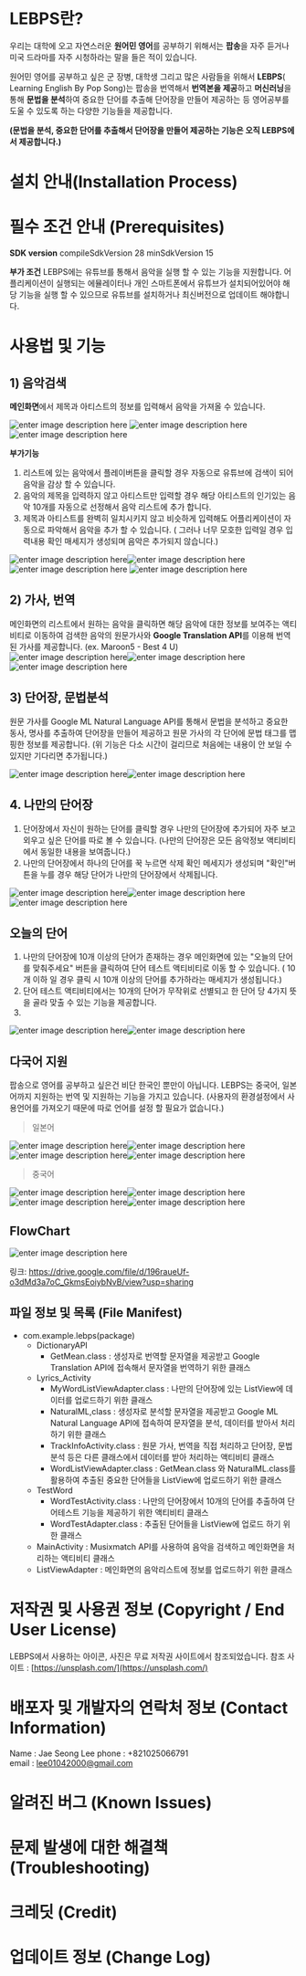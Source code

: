 # LEBPS란?

우리는 대학에 오고 자연스러운 **원어민 영어**를 공부하기 위해서는 **팝송**을 자주 듣거나 미국 드라마를 자주 시청하라는 말을 들은 적이 있습니다.

원어민 영어를 공부하고 싶은 군 장병, 대학생 그리고 많은 사람들을 위해서 **LEBPS**( Learning English By Pop Song)는 팝송을 번역해서  **번역본을 제공**하고  **머신러닝**을 통해 **문법을 분석**하여 중요한 단어를 추출해 단어장을 만들어 제공하는 등 영어공부를 도울 수 있도록 하는 다양한 기능들을 제공합니다.

**(문법을 분석, 중요한 단어를 추출해서 단어장을 만들어 제공하는 기능은 오직 LEBPS에서 제공합니다.)**

# 설치 안내(Installation Process)

# 필수 조건 안내 (Prerequisites)
**SDK version**
compileSdkVersion 28
minSdkVersion 15

**부가 조건** 
LEBPS에는 유튜브를 통해서 음악을 실행 할 수 있는 기능을 지원합니다.
어플리케이션이 실행되는 에뮬레이터나 개인 스마트폰에서 유튜브가 설치되어있어야 해당 기능을 실행 할 수 있으므로 유튜브를 설치하거나 최신버전으로 업데이트 해야합니다.

# 사용법 및 기능

## 1) 음악검색

**메인화면**에서 제목과 아티스트의 정보를 입력해서 음악을 가져올 수 있습니다.

![enter image description here](https://lh3.googleusercontent.com/fife/ABSRlIqcge_VDnQ7-3Z7yfJOBvjHcieWLbuXqgfzqlki1RvM8d_TIn6sgIZ5Zmi-jzDBqAU4O8P2rNofWQPw00gkIjH22PNWw4JQaC1a3roCM-T7T2LcZgnYOTN_79tcd4LvGt_yfnJ-RAUFyUHHZCESg3S7XvG2ipSoSq-1M_I7XdoEkb03_BwaWohNJWVI0JfcBZo4D--4dgeMgkt0kL-fi2mg2Fz3B3jnwKacarPOwkFY1WQbuwRtSFXCYQGRqoQ05kpGXeLCuQo5p67mSQvlDsn9kEu-30SjvFqE4-ClJNhXvwEJJksLE66YliUN1XPe7qYzjDT3UWrVfeeon86aYaramC0TDUaF11eCIZjpcm8n9CiPeOzxm1pV-id1SFfm5sMwV6IG_NRzhpVHdrPfeRdb7O6DOik9vPFkUznC6Aop9JfmHUfr9WiCA1YVYw4nzEuWKi-VUOhJ_P7q97Iv8ktSdsOhGzv2HZK6H98krH1S_z-zJS5YYsFjdHlDgVusFaUP6y6oSwLNNT4KQsa3bC55eGVqsvQkQecIQCgf9g8-9d6itqbF_Nb2QGru1heRb77DFNejCO6wahrAaUKgsmT0gSlBT7tfmycFxLN4MSrlfnJgQRiqbFCL5ABXWbEr4kDhYNHWjd3R0Rjn8YnQh3qcoyJTPs6l7BvGtFf5fGtF2ugxHNG1MXyXZKKWUKHY50B-iD-6s6uvtSIDMzt9uoIMxkAnN7a2=s512)
![enter image description here](https://lh3.googleusercontent.com/fife/ABSRlIqeGMopPhZzhRraZ-p_r465cO2CM4hPPRcz09HfHcBgnLo39MAQyeyN_Tfq4Zxqf8Gr8B47wsDwGeaCZGEITxWzbm-n9xQghINMeUokd7vuQpVc9YUcbFoj1RXm9Spd_Yc7Gso5w7_q0xURBg_X1hgBcqNNMVgKa0AjJ5fwzrQVsWYyqfRfnoCG35Hbs5YUlySUX5WmRGmbTI_q0qQj3Fb_RUkc2lk5YVL8S7T5AKBJ_l3ShXpxw4q2u6mVaomrC9Ixg8vJVhswis4OXsdbuZWUSEuXbR78-mA22vrjAz6AgaelRY2EvGOi-F3U_2Ft8SlhH8A1_4khEKLzMMCvl0477R1OkfWO4AalYU4VXRdYAMXbOzoqy0dfOczO6dCeMJFqCqxuUKF9jAOiGUlg5Gl_70D3_fkt37eT5I8hlIIX7EQ7dD6Py0jDpAve9K2UUT9QzS9JTy7xVD7WBVi4ncmjpHOlwunKo96Sh2fmpG35aoTFIWQNP3mdnF_SUE-Jlci8QBMmAP_aJ16t8aecLEVLVnVj2eQhxKOkOeZ126PfZMMMxINsN0UME_po32SIRq21QiV94mImRS4lPYEdMN-8A6Kp35J8nNv3-ZcFhyntimcI6VeJDRbZl02StXVVZMbTKeqo4x_wLlmNtPdQ89ka7SlexcL3SsEZWXHcsStbdQ1uhNSvZfDp5CRHu6iG5cSwmTaj--8VOvXaGGoreQ-6XaTnPiPN=s512)
![enter image description here](https://lh3.googleusercontent.com/fife/ABSRlIqbvmDAyFpl3rSPW9HzqheOXmpOrMC4RdsVTArmqWz8ETwsK2NwHkr-HzY8_pfj4Ut4rUefiME2SRnrcJ5ljxpa_an_yqs_H4flgyxETNm3rK2uOSYE0a5eTT7UUkoua8mbDmMeu7P7LPdzB9BHcEApeMUEDuFAWmOSClsLBaCx5iXqz7UxxdlilXHHmdbIis0-P2xBnmAIPrPzFErM9iM-21Q9Ap19cKmNnLd7BcfBoX03jFdfJwUI7OVYLrUy_YgVhTnJtfJc-Valz5I6HtwIo6Q4lyt1pa_h0lPxSvdQidwElOayXNLm_lrfm9kjFo4c_k4f_sSyY89MKyopmwi5oBIQT6oyvrt7gAaE0m3QKuNoBQWB8SSk-MYEMgimkln1F4fdR-duytYePFH-6hiM_Q9tEu1Hm3X2xvbwXXPoG9lfYdsomm3ZW3uYA28JcW4XgrCuOLWEqmDCO1M5ZHLJAR24I8AdWkglS6ElIb5WeB8KkT8IzwggI0uBTUGDZLO3StHRpkC6E-fqmrNA-75NjfdrEH38tYZ99uoHx4ps5T6rmZj001Ptetv2lfL1-u8feA1-eTb36mCehS5GjhnGS5NnCwhEyy78dnfHWbB1Oul4rAuopOrE0iTKGNjO5hdif6UrzkciurFAKmeZA70BjjAvYH95i_UlQ4nDhMEa1_76MrsVPjGaEtYInuOUTwG5sgXMPHHVdX2HaOJmjZejvI3snBPY=s512)   

**부가기능**

1. 리스트에 있는 음악에서 플레이버튼을 클릭할 경우 자동으로 유튜브에 검색이 되어 음악을 감상 할 수 있습니다.
2. 음악의 제목을 입력하지 않고 아티스트만 입력할 경우 해당 아티스트의 인기있는 음악 10개를 자동으로 선정해서 음악 리스트에 추가 합니다.
3. 제목과 아티스트를 완벽히 일치시키지 않고 비슷하게 입력해도 어플리케이션이 자동으로 파악해서 음악을 추가 할 수 있습니다. 
( 그러나 너무 모호한 입력일 경우 입력내용 확인 매세지가 생성되며 음악은 추가되지 않습니다.)

![enter image description here](https://lh3.googleusercontent.com/fife/ABSRlIq5aWJXiVw0h2W2vohJahqjqCtfWe1vac6lk1bOTvoHcH6Lhw1a5zh2XeC3F69zTgW5gQvL5k0XFm_-PPDQgiDPvkoCKubshv7zuRsMOBuCw1MrFypeAp2u2f-urywDGbA9uSvxinnmkzLlIQhNf9Zxv1CwQNOwJNJPAgO_qobnpred9Iqse7EyorbLKqfNcfoHtD334h-Wu4F1269QBRfEIjTqZPj48p10P-5wiEEM6fp6hKWaXwZANPI6hKV-kijyx0pfnUzFXqVlebW-bCzUcJe66wfsKVNCMxS7IbGmjD6P3X8lVI9-rBuaNLvCFO45LY6DO3m42lRPliXnfh7IHM44F76s-64GQGzTh_C4JBVzCczDzaRgSTpaJUuIatzic8hxBir0zcDVoMtZrJh4x-imBxclz_iJpgFyK-cYwa6FgITKrakZZz_1VyTplBzhmx91Qvj-vVad0wS8QYTxZfxZBkdo3fOD1A0R6ZcaSQRu8RhaOMw4pf823Op5641RTr-jb7iI4IxAtHFCCZLsi-rcfcfa1Ogdzby7GMa-2f62g044qdSkrqKwqow5vBAly8B7LKJBvoEly9o_sDIxIAe2BoVVngqTLh3D00lUjt9jEp-TWZr89_KvWxLytzh1hkHdpEJJwlhGtfaDK3KXuaVhlRlMLGRYWCaVofj_eK4YV5nnIQEzUsGZ722tjar7zpSHkXgSXofFvqi5iASRsfENyAH8=s512)![enter image description here](https://lh3.googleusercontent.com/fife/ABSRlIqLFFAmI0dXGyQZBrhdnt_knpnTw3fwqE2z-SondzSTOEn98t9CMHIdIHQgD2Zf5Hhipj5VlidTSbb7oD8N4LolUwewABAoeAt_7k6AMzNwMNnjssTMA998SdIm_71XkIzY6-uALvIUt6MVkygsHcGCa9MuSqUicxApbfQvyMNL7sq45wTEOOnolspymDnWXH5n9H85t0ihdYZjRMayaI4AQGkhGmypDx9qS6DPrLD9KB-c1OvBvcdOzH-0EO2npGUsWFJ8-d7IVgudxtPmaBsa3Dwl57y-HDvkgZZBtzxlikcRQTyBGCwk-MnCld7kREwXXjTjVwoDU8hPZ4KMqM169i95IQYF088NGWCCo2zo3TqQVSPuNwd3ySSIjhGwibGfZvASWuqpfrSdzA4LoeMmE7g-7lOT2hwxvl3WUbXg7c3UD3Sh74znI1Ml5GDQImx3BYjmZLU8oONKgICRQ632AtmT_8X2ezx0XQbIKHks5c6giOC9wvEV6jmPwd4YSaFa-UgEWwlA5FNfSytJPYw8nnYPcOeCDj7A03yF-Vg4mOo1mfvkTyRgsSO0eCLlxJElNJ2dAJ9lJK0fHDOHqa5vuGQOoZJi5Q-EL1CUOM4woXAifXgQnIaFIv14he_s5i_0MAFtIN6ueosFDzUM9Clh8Rr74h08fYjac-F9Y-4KJlFgk1dBi_CeLwnsvS_hF15XXXPDvbz6JeW-XPg_2ghpY5k1jC16=s512) ![enter image description here](https://lh3.googleusercontent.com/fife/ABSRlIp8w56xj4biY-rJThImXFQBTRMM3KFXp7O9oGNncATxhGNAXQjCgTEc2fRKFKYdJExtI4WAYvgDJUlpkWVrgv2nVUgmb19EEn3G2YFnF1SRrcDC4oPN1dqS6bkARE3lIm-_AdJ-w-eed7g8ubuH0wngXaDcMdz7szbom01hby0v8iOHwplSKJxc46vNHcZyBDrf3lbGZ7a2mS-4OxYBRF9GGU-VeYwmFs_RIYbN7pRveSlE1M1e3PzzYVoq0epDFwpyo00SO0CoagvHfwjxBC9OLvBZtqG_W6JUfjl-QuujxdYe007GqjZ1QYKDKHu9sTugq3LnClPk-ARx4BskE28heIQQfRrz8XI7x7oBI0WCiXdhJdc5V-9zjF44nNfFvnpnC9p1WZAF-Ee4LudSftaUMS8D0f8KyidpWFxlf2nCH0K9jbmH9j6hYDIVrEqy01unmDJYbREdG0xENZp7MPdl6pc8U76WoqJVVfOBRPVtL68MeYxU9IYLNKs1Um7pHTG2oQ9ZFK9IKHNMvrwnJDdavmBv6MaHpJt5DFgJLNgldq_7ZiOGy6z1-xfy5nVfMSqgZY3FQ4qXjahLGxui7mDP3PBZZHMAQoCSwDo-ZF10eG_3mUkh1ujVJnZsIWjzNwaHKPzuYEXeyxwmaeek1s5CH8oxZTqrCw1pEWHHVUIMGTDqQop9Tt_v9dXu2bwXokuvZr4Pou34KiiWLiO8Q2e4vQ_UwwmM=s512) ![enter image description here](https://lh3.googleusercontent.com/fife/ABSRlIpWstXfaQtZaj72sNVMOSWutjL_m4PjrSqyXAb5UpY8RwapsGHrH3Pjb4YZNP44XdJi2ODG4VBUl-wwYNqM5mlCTMOB20-xdlP4cqqigZkOJ1dssGpvGSeHbqCMKXIC3o8hoNkXf0206qwMHJzcRn8JnS6brJ3VopwDNMRWsMzMlEvCJvDHSVX7TXX1xf_km6olak2HkIxmUXREveo_A95LO5crjMJKUm1TLv0uLWjFHfRSBbBP1-1DsNJOp9u5FDfm_paYohYr1ZbHNjgQUrD69bHunUUbtNghgdTKNoYeiHAgP4mc4a21dlnCiuJ-RfEx0dzy4vrKGzjdoLCdvR8sEeQOkgeMlZsihf3vzXadN1lViz-VAupDs-VlcOqGOiDNuI6ZgJKBLu5N7oyXHSjdcjACl1sYe1gAv8vQZEG8486q7nRRO39pqot_uS5sOp0_sLQRU5btI-ciZ7cX6gKKnMg_nDRithg5uT3SUuH323e7h7umOUWDUhy-w5eh0PzuOC0Tk4MYbzXQcsSUaayFWTKykm5G9gxlB_fua9VAbiNeZ0_3tDqOnVZtrlsfMF_MmwHf1_u3UU3U1r47l6aoR-7WXOwxuPwcGAwBUY2DclxDz_Mf8fJozhg51sOmcVhI3LQ4S49qh-Ees3pAUEfnIUuinaXAECbMi9qylgKZXIGIAzRzHQhJZZ56QjuONkX9TbvKm0ghuL-QKS6IBrPx6KU-AyrY=s512)

## 2) 가사, 번역

메인화면의 리스트에서 원하는 음악을 클릭하면 해당 음악에 대한 정보를 보여주는 액티비티로 이동하여 검색한 음악의 원문가사와 **Google Translation API**를 이용해 번역된 가사를 제공합니다. (ex. Maroon5 - Best 4 U)
![enter image description here](https://lh3.googleusercontent.com/fife/ABSRlIqGeX_1FhDZlB-Gc2kfz6ZY3liEREG-XjydAKbw3WgXVMeji0XQ6lNPy3084nEs5OhmzAUHjnPwhYcfuD5XPndfIQyZ6wjUHp-2Sw-D587BSeU8yYABYpUNmRKUYEJ1KGqJjxxghI2_F0cMXUmFXwCj5Y229faMy06XJIA4CZrXIZ_wCFUfjguuQTOzbiHyKk0yo8ncSkNMrvu15JPbr6zgadrB-6vhGl5CGves4_rcf4vAmt-AutB1N_9KyEBwUfH4rTu1qwAgXio3jMQyAm6Nl2FeFND5r1aFeixQQKGgcohNM8EkBnzE0CJZFSBmqHmCWjDWTpunnHpdpS24B0AVQGoTNmsGCEduXujAc3DN-f5Wp99ja0DxfyhkGXD5YEHtgGqY4N2R_7Jp6bD6jAmxBUNWb7QNh8k7X6D2TUhuYrzekM-6tNgINlmjHdyZJ97zsA4iYOOBopZfEr-LvSnbkpedT3Wp-TNS3KetCncq6qDWlvw6brZBmWhW1tVoLJapTs6AcxgxfUiMo6as_FlIcVTZxRnSxX8SyVn9UjN9IxVF5ecFE7YIXcbvmL5DlXKeeuFgaL-4eJOyJ6uSeqbP6TvDVdQo8OuNSiyY5M4njRwGC2d3maAD5xJlsZFany8dKLtnttAx6zPGa43UGT9vgHWTcQTbN2GjKihu5Alf98lETjNZrwLS62XKBrEvhXtFQQ4_W1dr23Giq9GzjZbDeC4Coef4=s512)![enter image description here](https://lh3.googleusercontent.com/fife/ABSRlIr18uS1ZSE1J3-uEZjqXwmiEN35ENYHOt7acu9WUHmkK2vZzBQScYk_a-9m0imri-HuvJ5fbN52K71U1qHu4XfRnnA1s99c5xPeNPzRMcQFzcIQNzQ-lnEI45BLqMOoDQOc_9k9u9gbL_yY-s5DeT1l81YbBXJOo4yWaJaYmkkRzYojLNzcpFusmn1X1rZptnCuByOlEaluXaG97IF8Er4r_FK9-Gi6snzQvCNKnglEdDP-8MWJ-Dk-oKK6Taec8TiMNhto97U1c-TxK1ilVKKtPT61ibRcF4MroeBu_KfH6tt9l-WxhMA30lNIviMBWyqSKahrk6qHscxyJGtbS2DJPj9EB9Xswr4iDcP5IbGk4jgrxBTLmQEPlSXgygbMmE-fYvaEnBhSNnTqJd21h5kcQ6iLCdlWH3gF_3idXgBhvEXFEdt0Dr3yERdJqQ5zviYsmvBHM05CK53SYuCNvpBmwMbYg67muHMf1_G4DGfBTKF3bAU4HOHhWJKmgwLbMB1GhzuP3QW1gwOUGUr4AdQsCL-RIeQXAAw2O_3EkJ5oS7lLE2yFpq_TOxyGyISNkTBwkE80Gvku1mtFDONhd1q_F_b4VKISKY_grO05jslptPBsZTLiQMNUitGfkxGn6koE5zX4ZKsAC0wnH3Nj7eaAt0msq81yBeq80k6IImAEbeZDlNs9Ka_uQU1RjUr5kItoexwGZIycNs1UQdAQmpFmJx_Au3r0=s512)![enter image description here](https://lh3.googleusercontent.com/fife/ABSRlIoreDI5JlzxwbUK1NZwNkoEIDHqTmtnOg8HP4PxD0myHLIz6FsLGXA51Y59HYrWgjaQ63YFSFS-8WHOwcADJPNVGQxwJ4OeG5PZWhFnslpfJSotuZiUt_watJVgI2Akgb1VCAdPR-zyPYn9SqXAV-GHC0zu0goCN_-jkVi0i-SHclc1hDTgZe4gIj6HJ72SizY0YCpnZrml6ltf-ZNy6luK_opDGskWeyrERT5srgGqQwr9i16Freq_p8I7Q7iG_6CIrpRmboW5xv2NU6rzW-il2ZmXyfGxCtFT_l3Gu-I12d_iN-wGpZHsBuP_O2C8NGfjrJMiurqZ7JHAmzvZ80g21_Y2NvxYBsdoA3wZI2-2MnePoKkAgPVeiN3OtttlTysg5IVxXglQFrj1077-_LalbHrZnrgMxT1NUjWjhNSAcOb2vAkVRAmHOah6FaHq2q3rsO1s3wne5EQ2tgZCaADK-2wquaBSoQc6yAsWkZJ8lwQ5928TRYf_btcvMtfUvmpHqhy1kICJm9aar2eJ4yeJ1W_KHVyTNNZGu40lpJN8Md39-UWOCfNBj33rDyJpWpNTdgyhJPxajWMFMuGViONneaRYZlQbZ515J1LOpB_33P0j0PGTHsgAXVpYJ6pB1--YAwF-xaAA_VwoIOVi6-1yxyt7c9OT0Ai_AmVuKeUsI0HXHVZN1DSGoZ--_BmKXcZuohaNRmrk39sU7JdjDh_cLPTPuH9z=s512)

## 3) 단어장, 문법분석 
원문 가사를 Google ML Natural Language API를 통해서 문법을 분석하고 중요한 동사, 명사를 추출하여 단어장을 만들어 제공하고 원문 가사의 각 단어에 문법 태그를 맵핑한 정보를 제공합니다.
(위 기능은 다소 시간이 걸리므로 처음에는 내용이 안 보일 수 있지만 기다리면 추가됩니다.)


![enter image description here](https://lh3.googleusercontent.com/fife/ABSRlIra_SZxf6WuAhakwVoupvdlbbueeFEQeGklKOorqsQzALZcqZxV-XmPvVH5Edt0iT4jh9bSzCTvLkuuyeO4i6R7NM9CkBt0qFELKWZg2dbavyRh84NJUFKpKhN53MDm25WJhivevB2hUsr3x-TyARp9wQRZUyuAbIfLUUnisZ6w7O5bqqlxQY-zx3tRnOYUfFLb_VgoRU1Ii4kbArKeEp8ts-xrZ0Lt3jn198i-1H3HhrUOHKdtxsWkRgRYv9pmsCpGw4SRwxy2pdqjvDj3ogBkTiyT97yAfLkv3UpfocSu5X4EqnVKKJVgkZNN65B_TF7LU1e-8qox1fIAfxoL4bAG-RJSQ4hcJFTvY3h5W3CSbXgQLX0xNwgYeatRGjtWhwPaWv6E8lTwTawiRRgobdsRijPUJ1xssNq4S47Bhlz04lMjDFV_is-_wYX2Bucv2wQYKGdrNmwDZpSvuG9j6SISJ9OnPslgtHWej56gdSuxnmhZKMGAqhcimWTPn63AWg3LzZTR2PH4F8KutD8uMnTptB2QzdOqjuOZYVhQpwVvlFwxeBZNsxS6nLxC7L8l7VYwrz4Uo5a394ESCZ4AO6viUIMypNuGcuyEWNW1j73cV1s5itD8ApRozEEV1zygff_DYdLD7HAH7KCzaPUjLpO_vyX14VFBOz9NWOtLnTO2wuMaxTYzZQm7B9Av2m1YUVZZv-6SJsMvin4cJRJtWpDbNhx5IICh=s512)![enter image description here](https://lh3.googleusercontent.com/fife/ABSRlIq22ifiQPqWULXl1WWuNe2U_VR-7EaD4MNbRVMI4IRUMnIxp2sEgQMv7nSDlFvZXl3nNNNNnzkbHIoKpDf9NEHBC-8FZfCZuSGyZEx3Fuy4Vi92_sgo2awcWXQR55oDVh78Ax-zpvvIJmEFOHP1HJfhps_hpNOz9tnYrUS-5F_WQ1muy_UcnIMi_TcnFDBhZJDLZUAfF7S21koqc5WWhzHGs84_XrxxB_kiiajrFAP5m87mAFELKpd_B50mmee30CJio5Nm_BG9GqfOMERXWXsLWPtbGTJ7HXdYJvoUkrQ2JXKlW8XSeSYf5wPB12IELac88YZzaCotv95NALqMy0yEyJP8ebs24Cn-XyHlgDNjKqVve_IVz_34AkUeuKXBNvwTl1myzuWt1PkeRyMOhg0eRM6zheT7Cfrb4NRfPf8RU9A99FYnsPM5xw4jJ7uRXKnLFNA0MlvThQwmE4p-qX33EpaxqfjuF-p0VG4jVJQ9HIt0911FxAP71cRPNCTMUdbcLZB3gKh6Kl97fWmHl61RPEN4SSSxFa6Ks_BXWBNUId4M7CBFJ_r5KerXIPauzqb1ZfqIfdJz_EU1AaZc2VrHQh9ksO10nmAv0ht6WXW-5Y_U_iWn15ljwzAeycCCzPD65qIGb_9N4IlL6CfEirk7lKW9HgBZmIdfTOZjvXuj1y_kw0NSlySKu1lgcdz5U0sbrHdTUMLqWq9n-RAAsGRv2t2iGxT2=s512)

## 4. 나만의 단어장
1. 단어장에서 자신이 원하는 단어를 클릭할 경우 나만의 단어장에 추가되어 자주 보고 외우고 싶은 단어를 따로 볼 수 있습니다.
(나만의 단어장은 모든 음악정보 액티비티에서 동일한 내용을 보여줍니다.)
2. 나만의 단어장에서 하나의 단어를 꾹 누르면 삭제 확인 메세지가 생성되며 "확인"버튼을 누를 경우 해당 단어가 나만의 단어장에서 삭제됩니다.

![enter image description here](https://lh3.googleusercontent.com/fife/ABSRlIpxpqKSJG5-8zET_DHKIGtLyA_1z-_AwQSlwIoObvKJw-3wggindpqQGrhRpCLuYd--duiPpeGogrOX8rL8hSiSgCZtKp438B7MgDPwt1UtanvmdnH45aDqeR8Jkwx41PeXj2sbGz9hBWGColNB1TeJwk5eYEuBhahncvLxc0VKEQXbPZoddziCENGv-0fp47xi3bFFBiUD7FeR2Nw9NAUKLLHn4CJinIq_1S9jtoAD9DUZz2z2K0oyX0irfXcD8r5CwQa4xBBVNqpp4GQpa2uw1P8pPiVRHnxNw-iG93tHpusiOjgaw0UEsJsxoZQjJbYMJWC5av-npoFDAFJGC94fFTHcHlJjYyCO_8vfQcVzmavZ56CFCMjVnHKx6ZAKLBjGrR0s1OYplc4in4yTUQ66P3jLlLk37tCA1QKgzpqqo5aaD8_7xpiaUInLhW0ciK069fAdrZfSWO-NVZ2KRVkXhz13wf9e4xkcVF8rC6pffd0PjvDZ7wi_-xFS0hVTrXXA7L9NvXdCsR7rHgJadWgda0rERhj02CGJctDagdzHC36t9zoMHJAGydWMrwP_dwjWSY78oDqAJx-t7oBHg2tvOZNAyVj5S5b7qPjZNkAeFAHOWW-I5O-p6fTchC-bSkIidALDmDpIV7VXjfOiFPnp3WaIYizA-mS3NOEhAt7H2MKRS85gLpBkgWSJ__d5tDaOJE6-F39Zb6ce_ik5l8ecQSOkrMTu=s512)![enter image description here](https://lh3.googleusercontent.com/fife/ABSRlIpfuO2bje8CHewhPMwTattw28kSL_MMW505RpHsSgtjFo71na8GC7l52oRI5Yix0dl3ASgRUr1-VPKiRP26w4PJsgjsJlfQjvafOReX0P2KKdOPGrIlkWDL1yFQDHkbWSGqrCfM7i_rspdYk96mJXxM9AaKmSNG6Rwv0FM2gJnPhwAdQMcRoGuXv5eRpr3h-CaYMeBNo5ib4MMNWY3O3zStRw2dXiFTYEdES2P3Q8logs8LVqF-H4NzYxj-S6Ft08ycN9O9PTMmKHo02rxKoWD7Na16L_GIvw2Qij_sMC6pYxSs3Y86st7rX-ZoKNtZ7m8ix4Xvx8IRtBGQHz3wJBrqWNyE6BV-ElhGSo9bkSvhdtBVGUIiY-8cSQ3mbr2x5F3qdmu1WqWaIHmnnnhjJmdklurrbNKlGijqU3RsqiVQ2exlE5S6tsxTxcqcdsOJpf4foUKAvJkMJDrOhGav0gGsyQx0ldP4rUo0Yrx3xsv6qBTK8_0iJhyZ9yEMMXs1OlHHNHSw2gpUDqXqBiUgdY3_I6KEOixnTKfhPMAPio6W6cFlAkSr8av11NpjRWtzCO-M3PAmHwKdTEoStchJQFphUP1JZNbqdbknr_ltI3DR9Z1c5YCK_pK5XKCqlKsvgvZyaMnIxx09buJbmd8FDtHubIQshAeBM8ZM7gBZW_Vz_k4fyR8OdUjnt9HN4sJJt3aBhEROPeEly-EogVdbPFyzGIJXQTnd=s512)![enter image description here](https://lh3.googleusercontent.com/fife/ABSRlIouQu7O6305UxNBfuAqA578Av9DcuHcISj3RlQph6ebiBrHIkTXgX4stjB62kVtgtfIDDs63ammKc86e6boEg--kSvblyVUu04lxP4A7HtKJdOzuCq0EKES98QNkYJWGRXFa5XVeWUD19Vq6s30u7iruJ0mBhtI5VtLDsDjcT_sogIOJRuI42i-0BSbRnEyDyfjyYz_8M9FCNo_iQ0i8Y-pYZb-QegnfcjrD_rLgaWDlIQzwLUo5kVOSZ9c5gmfZvF3WCjf2V1Ng5QSVCTtY2OVLMUzXpabw6MvKRgmKUGXW3ReVasETiI0AcL1EEheSgCJf4nD_KLrIwOpGBUwwd5uOdEDH7ImPZLBSDzKrlPTsgD7cSP6KK9UIb9kOSclaCvAhrkjZ_QrO_si031xFd4D0Ja9ABk_7N7E9tck7hJsKpJ1v7oysGilkd-x6AfyaIoiceMg_5moa6pSBh2CqmSIM_UZdFfoO8ynU4ELhd7gngqghejjfdfJKTrOMSYCHuAqiptNi8l-UjjRXJmQNHhvARRYmqrInVC16G-zBxxR_d8l7vCSfLAtSlY0b0kgitC70UTVd4OgIGv-_3L5jr1tnJ4WqtmKkVT5UPj4AmwfEYi9dtbUMG_3fxf2nK5ZFn7mwwH1DbYbWCcm4ZLYDWn83Bkl355Bop_Su8bdpADWHZaxsK-1RCGOwZD3SRWYvnobQfLFRcAc9iVE8mX4M8cZaZSxJcvN=s512)

## 오늘의 단어
1. 나만의 단어장에 10개 이상의 단어가 존재하는 경우 메인화면에 있는 "오늘의 단어를 맞춰주세요" 버튼을 클릭하여 단어 테스트 액티비티로 이동 할 수 있습니다. ( 10개 이하 일 경우 클릭 시 10개 이상의 단어를 추가하라는 매세지가 생성됩니다.)
2. 단어 테스트 액티비티에서는 10개의 단어가 무작위로 선별되고 한 단어 당 4가지 뜻을 골라 맞출 수 있는 기능을 제공합니다.
3. 
![enter image description here](https://lh3.googleusercontent.com/fife/ABSRlIr9jEL-UzNYkAEuCa4tyxcUD5QoGQRex9xIODEjntoH-5Q3CpYIfBIt-moJ8F8SByA8wB6IYHm2WtZoa6RNK9APaX6p5jD4O_r-OZJPdwMjZb-ft1LqPLrn7GrrcUwhRo0MT9hPJrqbEP5weIMV6i76KIIWY84QvvtrhDAJZwVCNE9qyFjaovW8lULvsaG-BLbYOF0usnjg6sj1QaZKbBhwkcPvjJCP9eBgJHbFzMXzfXfuRxf54hqMkI71pYKen7kB5J2C7xieXOKCiinnJ1Q8gzh33kp6umq0Fm2vkC2LhP7di9-K1AyBfSTx9LxGItuf9F39GY4t4DpXb_PN2dEMS7IqqSBekZxvl9gU_gAqtoEIge8ijjVifS6WQu7xkdx8ZxV26CpF4wm9NOZ_tWqvewvn0yLEPOVKAMHiH8JJy92K1fPb-wTxvr9wzWtXtzgx-RhE9l8iBZb5ihlY7LANYt7cIeF6EqMSIkB7quB2FS2w5zS5NJn6otOkGY3FKwJoTZbs9UMZibUHapDfWDTblAVwYggjPCP7t80wAQFq8j55xSxtUs9b5DZ-X1NXeyjzyuuUZsQx7lbioBTfjdtL-GPHx49Cp4Y297eqTuvH5VfN-iNzpu-uw6DkuxsebYJPU8hSp6AO3GRsS0XYVyukWVCMahbVJYCJsA_C0dK2ztcuRaIiKNhQ3P295j4L4gnud9brOFzANEU1dXkiFiRmPhnAdCjD=s512)![enter image description here](https://lh3.googleusercontent.com/fife/ABSRlIokquKVUH_yJ8VNofV_51l7iLap_Wp2SN_XqYTWL8HCuGidjj9zTR6QzHJx_4nmqLMg8KLFVQ9ITFNa9BhI1eUpIyII58tCZk1-NSPJ1fl5GH3esNAyO1j7O48a46R_wpVAdxFUuwdD_EQ6oS8zimQT6GsOfhRFurkIsewZpNRGZgr40_Xayg4Z9tkITb_0t_tOP5fbnRGLqjDthzrQd_iNOl10JmFImOf6Qb9gj5syrABB2TtTHj17sMEgb8PvGMLYRvnRYqv-wOf2yENzU72yAELDjeO1kMKWwtYHJ3OuLPS3Ne3Xgq6xZ6XXsMwU4JPGLDiCZWCqVxiuJYZyMEWSHz89ARc9p-iLawTqNmUuEgOdQarIH9zC6t-1tWI6WvSpwuRDhzB_ikHfyt9QprufNgclfwT1JsJWK_YKEa5-Lf3w8vJ-ynt0MvVtY_sLuHZ1UD5x-b_fEhQHyN5X7J6g_T8TYudW91PmgF9pUCDjj1b4vKlsten-wHp3KdPw6BwEH9XL7X6ONAnM0ZKQiTG4Cz7IleGfuPAh3MRG2se825H79_BOmLpMZ-Ly3SHA3rmV_imwJWMDvqHuP4saet4xr3DpVFkKy5711jbnmaepiPYbGnkor7H5clqxG4qGPUgej6lbhCRSa-L5iDvinEX_8ny46zmpoLPQs0JNzIKqZ_CMruaClZOsSJsiQd2cDd4IR7tiICT3w8jLWIVMxMBYLe_cG6s7=s512)

## 다국어 지원
팝송으로 영어를 공부하고 싶은건 비단 한국인 뿐만이 아닙니다. LEBPS는 중국어, 일본어까지 지원하는 번역 및 지원하는 기능을 가지고 있습니다.
(사용자의 환경설정에서 사용언어를 가져오기 때문에 따로 언어를 설정 할 필요가 없습니다.)

> 일본어
> 
![enter image description here](https://lh3.googleusercontent.com/fife/ABSRlIqId2nPeKdbVbCrAA7Yc98GAKtoBI8Fs2bvDHMcnUrpfOoNUKT0-z_5-m90lkLwtrVsvEcprvLEUOzoeMywQNijStHCfzWJmZZkV8JBq_rEwn5hkgmjbnxkm55uYbHD9OTWFmi98aemPD8iB4d5UGumkibyhwuSME9j3n_sCpuFBOP3_mRQao-Qyvx87Fm6-AOENF_5lwrOjroRIRnM5CNJyeCn9zD-4VBbywpYx-9DSqY3qgqpvp3pznuFzGfkDGHDpF_n5rQ1ko0LL0GbICwlcoScCmSpkBIauNJpgM94rinfrIpet2sBb0xSxyL1tsv651MdTiXJj5QpAH6WfHrrmL1v6VJIWYn9D2Bze-bm0ZIQta_IR2F0JGqXmczdl-4JEajpiOPPD-X6oJRtTtJPenGwjDN0hBL7bVUc1YAy0Jvi5XIgJ0UQ2-UpcEfQOHdFS2OBzumUXUgC-J_KhnMysldOth6-ElAW2VhkGc2QM85RXVWJKc2nGUyD1-YJc1fPhBoqVjIsRQfC00C3PORi0P-_KEk5DbToBNJG3zuTY15Y5yBnUrZhEwQ9IxMAEg3eQwL4W3R_frwNOEntkFIyOX7I4224lDBkM7WD-5cFPPY41JhEmtDCV89u9iIXRR-y7-Dnl-SS3Gqm4b_9zOUwFcNr_8JihBzqPPtgXWmDbkGFGw8our1C92zfgCm636i40gNsPuFAMpA8lhmJ68HNIxTeboJu=s512)![enter image description here](https://lh3.googleusercontent.com/fife/ABSRlIr8FV5186SoZDZaCEv8W7EN7wkxRlrI-MC9vDeIdjZrjBOqawqQWim3bquSYMnZs4m5sji9eFYGm7Yq5hjGuk1_oZzVCfLg1cS4B0pkYMxkfqVwLna_yMOfSucrAsUI5vAmc7FP9kLoQi8SSp7y8Y5QJfgGvUuMJlSMco1RhmF_uDRuczDnS3zhgrts6XjqjR_qMz-TMrSTqQ2XOlOAPvVExKwz6Krmpq5r6KdmsnJkkusYQmroq4YfSsDvBygP6dI30gzNL9t1uE5hgmYIiGYuMPwdvfbdPlQ6QqqUePFw_qu5FLVF64uG4LNfthv3J21zesIMNaAtM-YQeeBiwc_l08PVCbwTKCSS7yRhQLFtIwEkR_tS8EkjPlZ0_nXTE9q6DxpzioaNSsgMP89MZ5UBTWBqz5Vjtilx7QV_PFwjhzqi9jVAYdSWs7S4fH_AP_HqHxgScFQcKEPFLDxuKYpr1vWWFWK8zq0UN10MagoxJJX-VJEhk1JOPEOvwVS8y3Ycay_C71UNudptHBNwndhIMwynW15WhhFBZQRHwSW584woPTb88jxjTu0drxxr0y7u2n4wHVcuaiR1PnGXalNMspVaNAA0sQyyMYE05xQ8xTzQrsLEC8BGa7NnmNIHm5G_dS8899jYni-TREHBS3cwn4k-mkBYXHEnL_VwrACdvXqIK6UVz2Rk2KRaOlt76BBQcldmP8B7TqlJu2Xn95ZfGhLeeODx=s512)![enter image description here](https://lh3.googleusercontent.com/fife/ABSRlIrPh3naos9DOzruP1SVG7Nzj0C5H6qlAX-Yvgik-QgYdFNaikXyHAiHljAMKB67jtbcr-ASJdq2rexYpeF7hg4Sdi31j3Qxe5_0BYjirhDzDj5q-NFA7qGDqVD0Eg5Dtfw4P-l9oPVPWBdGytZGwX2VRkZQRxTC00AMIIo0bDYGTlR8wRpAEpts5V0nJoyu4iOTwNFL1zLZeJjAV2RAQRj1TO-Sf8zHi2Y9pVOZeuP2V5PwmIdJnq7E6UzOzBu2y1DOidtY-qIXBawB-aeKNo9hHKHTu0tuYgG2ktk47HNlxpmMP2UW3PcVKGCdNFHvReslnqBDECS26s7yP0dhIFxk_ThAYFQJfKCDFD-noBmdP3_Hv29OUMLStN47jvr2TNhxyMD_Nwm5iL01K8HXwNgu_qZM-B-rl9SsL2dUFuhuXGxxsCwTjU_7b0xBERKf6QI-IJZHuh83dDzjmFpiS3kDJSiE0GcXfY5BVJ1elqWmYRFBdLIjmveyOWlhO-Hftz_1H4ws4X4-0snCojGygqDo_tDbqvq0EbGotsGS2A03LSfqmQNcwKh3XzdWPFAK9d-NsGV65zCuY6QgYTuJjSrjvu6Qcwc_hhrIQy7nGvY9MB0mJoDaPvPXWXfJrC_DwwFMOPBqIL5p6XebWmTarpBtd8FYQab9eSFAyohDKUpUu4pMx0Et5JA7q1TQNsXdjYPrCvV5hqKEq-3osqSiy8M0SXQnQr-k=s512)![enter image description here](https://lh3.googleusercontent.com/fife/ABSRlIp7ZJE8C1Wxxp2QaKiSCJVJz674hSASw1vI7Ck95UMYoxSsPLkLFpsIwkBnscYaMJMLhMuycwGK1LX0HQzV117xLDMGCyA6cpzJeLEIATkgk4P6ryvcq-lwro-Ku8WI9xYW5WdUxsPn8XBxsdPZpuk1eqkHsaFZaMXretv0qmf8tvyENcgY1HCJUzc8crg5wcfDK6Q5thhRnYLQs3jlUbomvWEKZkYNJM3tIF2dBBNPkJpF_IlUfb4NUkWMHJkXzkh38Wg8bHJh--szKD4AFTN783tqXSidcZroclWzrAMQ4-7VwnubMW5nDT6M63cQALKZKVYQKk11NEiy_QZhZI8mKQL_wrdxZhHnzlzuB2f4ruI4H5ayfk4MI20LZ3KRRvUzo9UhQRij5tWFSFcNpcKlILw1NqqUAczFxes1HHi9ir8pGmQ5YLh635eoppCtvEGYrFIitC1tTCDZu2IDgI9oVK4Je_RI5oVdx5m2dSyo08SVcnLdsbeR4lUEoBwRZBHebdw0hbCTa_sq8UM9HDjG9xlchg1boNMCF5GuJ_EjYdVpSSwtBjY7aXjrgj7EbRzzL_cCp5xqx04QELjrA5L2zTZwuD1Hh7ONkOMQV2k511mmLGUaMuBMegrBlfejenAjL2wTr82jFuNXpz7-apAcaR4-B-r62HMeAmS4bIQT_eLODGF7I3wYoWqgw6LDQFL0L4b0l6ydOwdVQDcBWHEYpt7Fs2j1=s512)

> 중국어
> 
![enter image description here](https://lh3.googleusercontent.com/fife/ABSRlIqzvtwJpQVP1zUawQPf-HAgIPiSKUZ4RIvh_esNudDnGsXcMxJuerXsbyv7UKUejqPZfdyVkBx_tQPUltxV1yar1YyOv09YN7y40xFYbrhT2tSaIUB-wCva4chm-9qSgBeUMHufou1SZImkwmI1KMkW-553oSsZGmoR5cc0Lw30t1FSbiwLzN-b8P6XWt0lO0lNxvIAVo4nSe5hG9ZHb2HIfywWtde1g9uOWmOV_Ncp8GzrMBWS5PlmvsIPiFAwSktlZO3sE-ZC1PHAMq3UYf09n-3KUyvgPJSFkiJ6siGqLD7Bgof20e0Mb3HFRBTX2t3NUNRiY3aaLbAJEUDjcCqmnyI22jzAaVpubi_wY20ni6Zgbc9BNDpO1KrzbJwKqllJppGzOdrK2mGxI_qWqr-dZSUH7fB4tbBaNNxBLDgXssKngXJqt1cIx08DYOyIRXo8sQzXDwFOuIy7E94An4_bJ0Ryh6Pgixoq2eauszaXgqOzd9908mNdr2FC3L4_TUhaBeN9clrqU7TeQWR_XWanjrvLEyrcJnfujzPsU5yBTtKLbmlhaS2gM8as4Ge-m4cto9bbMDTtdFtdJNCjTjaw8qQx-ZS23ku2bBJ6W5PyLueTRKtXLRFq4svr0Svc0322AHqr0tm7BPIvEAMhXaGYIN_Mm_98U0ZW8Lauj1fERdIzvtGe2JPzFsc6XvsghepXGjPKuLh83dYylpBQo8WHEAUhQNKx=s512)![enter image description here](https://lh3.googleusercontent.com/fife/ABSRlIqZaMh48_WZQt5diRSDz4KbWfc8MAmd--e3fykkkgsR3U_g3X4wYNTLnm8G92h2ednCcTVoW2XCQ-bxHs7V6fsyGVm3qi0kKh_jJALCDiO1PUqN1Yu4HbF4xDkBCG5Ht6AtyrUA8_Xq9S4xi_C9k0AxN2i_JX9D36spLe9YpzmkU644rLu8xx7zt9ghHXyHsH5IfEghqCxb1iHhtifnnX-96XdqatY4qCkBt8boKkhvEuskENaJGU_Y6UGzIDfgm5RawRqtdKio_xUR4m0uFL_J-PxD5x_cn93YZ5UgErJYaEK_AltnpqC8obFFPp7loRnNws5-3iMuSHKCdnKMQ1GAGFqk8mFFwdaTUM2RzgflC6w-c7qX_Pm3lE2dbhIRkf3PisbDgnUGtXmPxXxVL5L5pqgKXApS0jhEFp-FDF54z2oshgJ-G7KHv90UCst-gjd8dio-cdV4QEQ9r3YnGY2W8vFRJpbDijVOI1XFCI3sbwXgnbtTPYDdXEVS1K4ECZjDgByO1grYSuboyp8-q33_AxFAft_t8WbNUzqkBW_elq-mmHM6eD6Fr5wpDzWZMwJBtjQPmETCmzxg7jOxYLyfXKtWvCsM2st85S1LPirK4IjXa68PPAhJuLq2yW7S-6NLWHA6TRiQjdMEXkgMGRlJpnol_gEjvWaBJvvmxFA8eOgsze01fKoReeXHVmzFl-Ev22guRy5l5oYH-OPUHh-X46eegyHB=s512)![enter image description here](https://lh3.googleusercontent.com/fife/ABSRlIp31hiKkAKrIqMx5TzpBaCeGCNILq08fJebXDu6wjBCI90FwQTlKVg13JSFdtnxBCn35KxweqbZXB9fDFImD00pKKPqgRfi_Nbg0f3D4lCBupMPcCR0Am6WNpoaKWvKtZBYtl0q-0aFZyZJewYfhFJ5yzPoaonbVNlUGtUD4QXR1oT1AoFC6AmmEaK3JNqXNBXwtILHJHRNMktMHYGkX2e44HEsS0kVUqmSTp6efcjrWveC95I3QRIXJS7XwLCAv9jyMU8p7yre0ya50-ZpHmYAN4VnGK5fGWEGjP5UMNxlkFbRhIBts9_iRL52AgiSRHLthQAUJCOCDOKpEh_zg9azlUiUrF_QYBAhBsMsD6c2DA4iR7hH3LPP8eb3CLwgAsrb5CzJ9EV6oG2mquG8SbgB9-ZU1aG-o_RfaPkGAGanh7pdoGnocNBRK73ILnggHZKVzhejamrFAtQdJ7BlEMuEUMfca1uyPqT5WWSdpPsG4uX8OicU0wDBZdjTLaeGnqBX2SFvOXwJ6VpPVORdjGhjZZ1LrTsJGp8Mf0WVRgs-jauneGHjekvE398id_XdF5eGcqwOocFOJ8F42O6HRJMEWJOvIFDW0roEdSQh-Ivikc67s8F4ZuVfPlkc0r55OdYiu2qA--D0s8Jcyiedc37Lkc8kW-bvL7wS7ixfRP6XZ0WS3VeDm3ZxZdFoKn_q7evnV7Ualj9kyfFJfebMph2IjR1gwokg=s512)![enter image description here](https://lh3.googleusercontent.com/fife/ABSRlIq5inebHW6mKAoxlT1-tGTZeX5PS-zip4ARvOHZx2GRnqiPb0Wp8tw5teu_WCORB4BrGbdWGew5qvaq9Yf_mKngZxbs9sdvFvxV9Jzr3sx1m4xYpuT-tja4bv0R5oX1Yr0dIwO7IyTejIpYJUFqcqKuXVVKyKy9PHCodnJiFIKtPbZRdVvphYxXBpqTjsT188uhdUPVpr8AT1vma2CqCC4bsW7Zss7s8v0Ao0daakIjXOwZ3yXiGbKXVvs0p260Z4d3RYLZptnTGdLpWLppB3gMAh7pj-6gW428uQ2MkfXh4mkRS-4wKKetYdQ7dXs1oyBRc4aolCxq09RIPpObH2Mql74xxOing8IoEf5Ym8gENSAugfspBEQwqehzjBDmuGNi1zNvgMzQ1YAHSDnyRtKPxhMUqpxJVgpaFY0Lbre8W98UmsUqmGgRBSV--wYaG07ePKIQrspYsIU7-ebwcwdLDnWgqwAHUEuq2SVFY0E2S-k4PxI5mCqolTnfp4bZrx9jR-4DsQwINLGtjwr5ZxM7kKJDGFthruZmh2P7PAB-vKSZ0n0VwMs11MESeYKqhMB0FVtzd7lvS4cG2rDp8stzBEIXupjXtC4Ki4QGv-xY58j0OyddqmZ1bX07s0sJT0XAIkCprsEbNbbYBv2vDc2DgK-EqWTD79ZBQkvrl5IyCC56TvcJ1BMMpGI4v_WBHT95d_DUc65B9EglzmQdIEszdQsfg8fL=s512)
## FlowChart

![enter image description here](https://lh3.googleusercontent.com/fife/ABSRlIo8AHT5vqSobPJ3JNAtrprK7Ui9LHSLuiDl5S6qYMrRwXZIQwWhl1IOuEWqfFMgyZe3sht7ecllu0R322bleEF1xUnI5wgMZg3yb4fsZa2Hs5ttqdkkzUzHHj-GKEgJnWyC8_aRMj4ggCFtvnlUA0VsxlNs7Afx_MzTIJWZ0gvWOVPzs9W4O-hha6J6gt3NQ2Xrg_86pM5doeU3j3O3fQwsL8P4JnQE2v5_ES_mLQgeAzFHtGd4d0kMWez0wOA0d7fzfhb4EBuQMeGn7bt01ozC7mTlMCT2lKDr5tnl0zDUIFasVZ9nR9tCEj4sJ9GXQ3xvgsMtms6reo75wNNjZ31FQHdIsMy_iYDnevS7FSBk9Qj3z06yLB2k8Rmrl2Qm4aoTddUnfoxjW9a22J8tv8gV0reDyj5WJ90o0rPpxtiVF98AwhnyUKt_ZItzcXlqNaG0CA5bMYFx2gLY1DeIecAv90XglxnT8fmeMwgBk08kbE5-L-lRALlmvkC1nFUvgIV3AWTQX0g7EiSuGXT5mMwg5jhNLq-A7Fe5S9xCWF3VUAZod_-jNaV2OuchZ3w4yhnLar38PyH7SKW2zAB0qqvN8CqBVhhqKOruK2U7H23VS7n2_f4k-d2t7CVYNtybnzeV6-pelxrzRzbkdaCZ8i_D-wiLcHMiF68fKUm15zuYvB7Jc4wEU_iFE1-5-uvMpEMzuRjGYpyOpfM436NA1oDfqUZAmXiu=s512)

링크: https://drive.google.com/file/d/196raueUf-o3dMd3a7oC_GkmsEoiybNvB/view?usp=sharing
## 파일 정보 및 목록 (File Manifest)

 - com.example.lebps(package)
	 - DictionaryAPI
		 - GetMean.class : 생성자로 번역할 문자열을 제공받고 Google Translation API에 접속해서 문자열을 번역하기 위한 클래스
	 - Lyrics_Activity
		 - MyWordListViewAdapter.class : 나만의 단어장에 있는 ListView에 데이터를 업로드하기 위한 클래스
		 - NaturalML,class : 생성자로 분석할 문자열을 제공받고 Google ML Natural Language API에 접속하여 문자열을 분석, 데이터를 받아서 처리하기 위한 클래스
		 - TrackInfoActivity.class :  원문 가사, 번역을 직접 처리하고 단어장, 문법 분석 등은 다른 클래스에서 데이터를 받아 처리하는 액티비티 클래스
		 - WordListViewAdapter.class : GetMean.class 와 NaturalML.class를 활용하여 추출된 중요한 단어들을 ListView에 업로드하기 위한 클래스
	 - TestWord
		 - WordTestActivity.class : 나만의 단어장에서 10개의 단어를 추출하여 단어테스트 기능을 제공하기 위한 액티비티 클래스
		 - WordTestAdapter.class : 추출된 단어들을 ListView에 업로드 하기 위한 클래스
	 - MainActivity : Musixmatch API를 사용하여 음악을 검색하고 메인화면을 처리하는 액티비티 클래스
	 - ListViewAdapter : 메인화면의 음악리스트에 정보를 업로드하기 위한 클래스

# 저작권 및 사용권 정보 (Copyright / End User License)

LEBPS에서 사용하는 아이콘, 사진은 무료 저작권 사이트에서 참조되었습니다.
참조 사이트 : [https://unsplash.com/](https://unsplash.com/)

# 배포자 및 개발자의 연락처 정보 (Contact Information)

Name : Jae Seong Lee
phone :  +821025066791	
email :  lee01042000@gmail.com

# 알려진 버그 (Known Issues)

# 문제 발생에 대한 해결책 (Troubleshooting)

# 크레딧 (Credit)

# 업데이트 정보 (Change Log)
